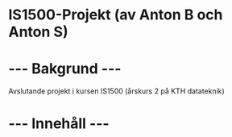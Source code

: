 # IS1500-Projekt (av Anton B och Anton S) 

# --- Bakgrund ---
Avslutande projekt i kursen IS1500 (årskurs 2 på KTH datateknik) 

# --- Innehåll --- 


